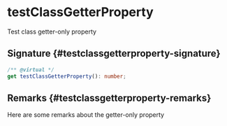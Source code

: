 # testClassGetterProperty

Test class getter-only property

## Signature {#testclassgetterproperty-signature}

```typescript
/** @virtual */
get testClassGetterProperty(): number;
```

## Remarks {#testclassgetterproperty-remarks}

Here are some remarks about the getter-only property
